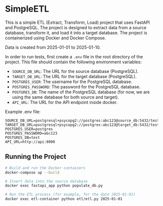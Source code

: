 # SimpleETL

This is a simple ETL (Extract, Transform, Load) project that uses FastAPI and PostgreSQL. The project is designed to extract data from a source database, transform it, and load it into a target database. The project is containerized using Docker and Docker Compose.

Data is created from 2025-01-01 to 2025-01-10.

In order to run tests, first create a `.env` file in the root directory of the project. This file should contain the following environment variables:

* `SOURCE_DB_URL`: The URL for the source database (PostgreSQL).
* `TARGET_DB_URL`: The URL for the target database (PostgreSQL).
* `POSTGRES_USER`: The username for the PostgreSQL database.
* `POSTGRES_PASSWORD`: The password for the PostgreSQL database.
* `POSTGRES_DB`: The name of the PostgreSQL database (for now, we are using the same database for both source and target).
* `API_URL`: The URL for the API endpoint inside docker.

Example .env file:
```env
SOURCE_DB_URL=postgresql+psycopg2://postgres:abc123@source_db:5432/test
TARGET_DB_URL=postgresql+psycopg2://postgres:abc123@target_db:5432/test
POSTGRES_USER=postgres
POSTGRES_PASSWORD=abc123
POSTGRES_DB=test
API_URL=http://api:8000
```


## Running the Project

```bash
# Build and run the Docker containers
docker-compose up --build

# Insert data into the source database
docker exec fastapi_app python populate_db.py

# Run the ETL process (for example, for the date 2025-01-01)
docker exec etl-container python etl/etl.py 2025-01-01
```